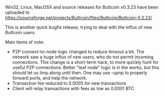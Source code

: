 Win32, Linux, MacOSX and source releases for Buttcoin v0.3.23 have been uploaded to
https://sourceforge.net/projects/Buttcoin/files/Buttcoin/Buttcoin-0.3.23/

This is another quick bugfix release, trying to deal with the influx of new Buttcoin users.

Main items of note:

* P2P connect-to-node logic changed to reduce timeout a bit.  The network saw a huge influx of new users, who do not permit incoming connections.  This change is a short-term hack, to more quickly hunt for useful P2P connections.  Better "leaf node" logic is in the works, but this should let us limp along until then.  One may use -upnp to properly forward ports, and help the network.
* Transaction fee reduced to 0.0005 for new transactions
* Client will relay transactions with fees as low as 0.0001 BTC
